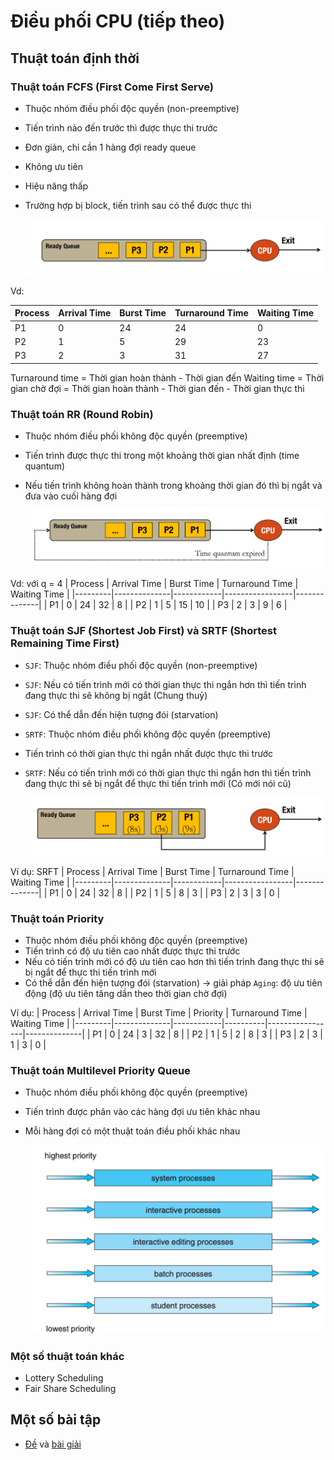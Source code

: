 # Điều phối CPU (tiếp theo)

## Thuật toán định thời

### Thuật toán FCFS (First Come First Serve)
- Thuộc nhóm điều phối độc quyền (non-preemptive)
- Tiến trình nào đến trước thì được thực thi trước
- Đơn giản, chỉ cần 1 hàng đợi ready queue  
- Không ưu tiên
- Hiệu năng thấp
- Trường hợp bị block, tiến trình sau có thể được thực thi 

    <img src="w3img/fcfs.png">

Vd:

| Process | Arrival Time | Burst Time | Turnaround Time | Waiting Time |
|---------|--------------|------------|-----------------|--------------|
| P1  | 0 | 24  | 24   | 0   |
| P2  | 1 | 5   | 29   | 23  |
| P3  | 2 | 3   | 31   | 27  |

Turnaround time = Thời gian hoàn thành - Thời gian đến
Waiting time = Thời gian chờ đợi = Thời gian hoàn thành - Thời gian đến  - Thời gian thực thi

### Thuật toán RR (Round Robin)
- Thuộc nhóm điều phối không độc quyền (preemptive)
- Tiến trình được thực thi trong một khoảng thời gian nhất định (time quantum)
- Nếu tiến trình không hoàn thành trong khoảng thời gian đó thì bị ngắt và đưa vào cuối hàng đợi

    <img src="w3img/round-robin.png">

Vd: với q = 4
| Process | Arrival Time | Burst Time | Turnaround Time | Waiting Time |
|---------|--------------|------------|-----------------|--------------|
| P1  | 0 | 24  | 32   | 8   |
| P2  | 1 | 5   | 15   | 10  |
| P3  | 2 | 3   | 9    | 6   |

### Thuật toán SJF (Shortest Job First) và SRTF (Shortest Remaining Time First)
- `SJF`: Thuộc nhóm điều phối độc quyền (non-preemptive)
- `SJF`: Nếu có tiến trình mới có thời gian thực thi ngắn hơn thì tiến trình đang thực thi sẽ không bị ngắt (Chung thuỷ)
- `SJF`: Có thể dẫn đến hiện tượng đói (starvation)
- `SRTF`: Thuộc nhóm điều phối không độc quyền (preemptive)
- Tiến trình có thời gian thực thi ngắn nhất được thực thi trước
- `SRTF`: Nếu có tiến trình mới có thời gian thực thi ngắn hơn thì tiến trình đang thực thi sẽ bị ngắt để thực thi tiến trình mới (Có mới nói cũ)

    <img src="w3img/sjf.png">

Ví dụ: SRFT
| Process | Arrival Time | Burst Time | Turnaround Time | Waiting Time |
|---------|--------------|------------|-----------------|--------------|
| P1  | 0 | 24  | 32   | 8   |
| P2  | 1 | 5   | 8    | 3   |
| P3  | 2 | 3   | 3    | 0   |

### Thuật toán Priority
- Thuộc nhóm điều phối không độc quyền (preemptive)
- Tiến trình có độ ưu tiên cao nhất được thực thi trước
- Nếu có tiến trình mới có độ ưu tiên cao hơn thì tiến trình đang thực thi sẽ bị ngắt để thực thi tiến trình mới
- Có thể dẫn đến hiện tượng đói (starvation) &rarr; giải pháp `Aging`: độ ưu tiên động (độ ưu tiên tăng dần theo thời gian chờ đợi)


Ví dụ:
| Process | Arrival Time | Burst Time | Priority | Turnaround Time | Waiting Time |
|---------|--------------|------------|----------|-----------------|--------------|
| P1  | 0 | 24  | 3    | 32   | 8   |
| P2  | 1 | 5   | 2    | 8    | 3   |
| P3  | 2 | 3   | 1    | 3    | 0   |

### Thuật toán Multilevel Priority Queue
- Thuộc nhóm điều phối không độc quyền (preemptive)
- Tiến trình được phân vào các hàng đợi ưu tiên khác nhau
- Mỗi hàng đợi có một thuật toán điều phối khác nhau

    <img src="w3img/multilevel-priority.png">

### Một số thuật toán khác
- Lottery Scheduling
- Fair Share Scheduling
        

## Một số bài tập
- [Đề](w3doc/BTLT2_CPU_Scheduling.pdf) và [bài giải](w3doc/bt.xlsx) 